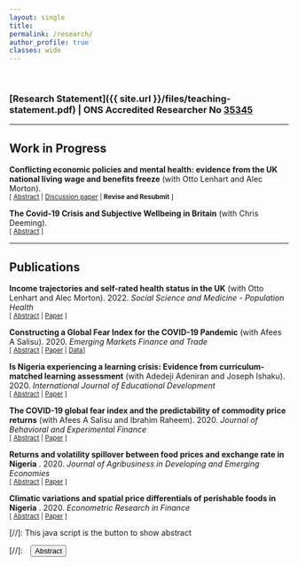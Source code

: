 ```yaml
---
layout: single
title:
permalink: /research/
author_profile: true
classes: wide
---
```


<br/>

<!-- Google Tag Manager (noscript) -->
<noscript><iframe src="https://www.googletagmanager.com/ns.html?id=GTM-PNS829G"
height="0" width="0" style="display:none;visibility:hidden"></iframe></noscript>
<!-- End Google Tag Manager (noscript) -->

### [Research Statement]({{ site.url }}/files/teaching-statement.pdf) | ONS Accredited Researcher No [35345](https://uksa.statisticsauthority.gov.uk/wp-content/uploads/2023/01/2023_01_03_UKSA_AR_Report.xlsx) 

---

## Work in Progress
**Conflicting economic policies and mental health: evidence from the UK national living wage and benefits freeze** (with Otto Lenhart and Alec Morton). <br/>
<small>[ <a href="#/" onclick="visib('nlw-health')">Abstract</a> | [Discussion paper][nlw-health] | **Revise and Resubmit** ] </small>

<div id="nlw-health" style="display: none; text-align: justify; line-height: 1.2" ><small>
This study evaluates the mental health effects of two simultaneously implemented but conflicting policies in the UK: the National Living Wage and the benefits freeze policy. We employed the Callaway and Sant’Anna (2021) DID estimator to evaluate the heterogeneous policy effects, and we found that NLW leads to positive improvements in mental health. Also, we find that the negative impact of the benefits freeze policy constricts the NLW effects. Our result is robust to the sensitivity analysis of the parallel trend assumption. Additional results support the psychosocial hypothesis that increased job satisfaction is strongly correlated with improvements in mental health. Also, we found evidence of substitution effects between work hours and leisure. Overall, our findings suggest that the effects of the NLW cannot be understood in isolation from how the entire suite of policy instruments operates on earnings and liveable income for affected low-wage workers.
</small><br><br/></div>

[nlw-health]: https://strathprints.strath.ac.uk/83257/


**The Covid-19 Crisis and Subjective Wellbeing in Britain** (with Chris Deeming). <br/>
<small>[ <a href="#/" onclick="visib('covid-swb')">Abstract</a>  ] </small>

<div id="covid-swb" style="display: none; text-align: justify; line-height: 1.2" ><small>
In this study we consider the impact of the COVID-19 pandemic across four different dimensions of subjective wellbeing (SWB). In the analyses we pool 110 waves of Secure Access data from the Opinions and Lifestyle Survey fielded by the UK’s Office for National Statistics. We consider the micro and macro aspects of institutional measures to address the COVID-19 pandemic on different measures of SWB, which include happiness, life satisfaction, worthwhileness and anxiety. Using the micro survey data, we consider the impact of micro measures to contain the spread of the virus on SWB, including the effects for workers on the Coronavirus Job Retention Scheme  and those working from home and home schooling. From a macro policy perspective, we evaluate the effects of aggregate governmental policy measures using the Oxford COVID-19 Government Response Tracker on SWB. Our findings show that both the micro and macro indicators of policy measures significantly predict SWB during the pandemic. Additionally, we find that SWB deteriorated significantly during the COVID-19 pandemic and has subsequently failed to return to the pre-pandemic levels after the ending of all public health restrictions in the UK, that signalled the end of the pandemic.
</small><br><br/></div>


- - -

## Publications
**Income trajectories and self-rated health status in the UK** (with Otto Lenhart and Alec Morton). 2022. *Social Science and Medicine - Population Health* <br/>
<small>[ <a href="#/" onclick="visib('income-trajectories')">Abstract</a> | [Paper][income-trajectories] ] </small>

<div id="income-trajectories" style="display: none; text-align: justify; line-height: 1.2" ><small>
In line with the wide recognition of the connection between socioeconomic status and health outcomes, attention in the recent literature is extending the static perspective to the dynamic implications of income on health. This study contributes to the growing literature on the income-health nexus by evaluating income dynamics on various self-rated health measures in the UK. We explore the impact of different indicators of income experiences on self-rated health and wellbeing outcomes using data from the 11 Waves of Understanding Society UK Household Longitudinal Study between 2009 and 2019. First, we estimate a fixed-effects ordered logit model for various health and wellbeing measures, allowing us to control for unobserved time-invariant heterogeneity. Second, we evaluate the effects of income trajectories by linking longitudinal household income to cross-sectional health outcomes. Our results confirm the general evidence of positive impacts of increasing family income on health. Besides, we find that stability in income position is strongly associated with improved health and wellbeing. On the other hand, income volatility increases the odds of reporting poor health outcomes, particularly for those in low-income households. Also, more years spent in a lower-income quartile reduces the odds of reporting improved self-rated health. Finally, the significant difference in the estimated effects of income before and after 2016 highlights the significant shifts in the effects of income trajectories on self-reported health and wellbeing following the National Living Wage policy implementation.
</small><br><br/></div>

[income-trajectories]: https://doi.org/10.1016/j.ssmph.2022.101035


**Constructing a Global Fear Index for the COVID-19 Pandemic** (with Afees A Salisu). 2020. *Emerging Markets Finance and Trade* <br/>
<small>[ <a href="#/" onclick="visib('gfi-index')">Abstract</a> | [Paper][gfi-index] | [Data][gfi-data]]</small>

<div id="gfi-index" style="display: none; text-align: justify; line-height: 1.2" ><small>
This paper offers two main innovations. First, we construct a global fear index (GFI) for the COVID-19 pandemic to support economic, financial, and policy analyses in this area. Second, we demonstrate the application of the index to stock return predictability using OECD data. The panel data predictability results reveal the significance of the index as a good predictor of stock returns during the pandemic. Also, we find that accounting for “asymmetry” effect and macro (common) factors improves the forecast performance of the GFI-based predictive model for stock returns. With regular updates and improvements of the index, several empirical analyses can be extended to other macroeconomic fundamentals in future research.
</small><br><br/></div>

[gfi-index]: https://doi.org/10.1080/1540496X.2020.1785424

[gfi-data]: https://github.com/lateefakanni/covid_gfi_data

**Is Nigeria experiencing a learning crisis: Evidence from curriculum-matched learning assessment** (with Adedeji Adeniran and Joseph Ishaku). 2020. *International Journal of Educational Development* <br/>
<small>[ <a href="#/" onclick="visib('learning-crisis')">Abstract</a> | [Paper][learning-crisis] ] </small>

<div id="learning-crisis" style="display: none; text-align: justify; line-height: 1.2" ><small>
Agenda 2030 sets an ambitious target to provide inclusive and quality education for all. The first step in this quest is identifying those left behind in accessing quality education and reasons for their exclusion. However, Nigeria like many developing countries lacks data on learning assessment to measure progress on Agenda 2030 at the national and sub-national levels. In this study, we construct a measure for the quality of education by matching curriculum with literacy and numeracy assessments based on existing education survey. In addition, we examine the drivers of quality education in Nigeria based on the newly constructed learning indicator. Our findings confirm Nigerian education system is indeed facing deep learning crisis with the affected children mostly from poor households, in the rural areas, those that attend government-owned schools, and those in the northern region of the country Nigeria. The results emphasized the need for systemic change that will improve school infrastructure, teacher training and ensure more parental involvement.
</small><br><br/></div>

[learning-crisis]: https://doi.org/10.1016/j.ijedudev.2020.102199

**The COVID-19 global fear index and the predictability of commodity price returns** (with Afees A Salisu and Ibrahim Raheem). 2020. *Journal of Behavioral and Experimental Finance* <br/>
<small>[ <a href="#/" onclick="visib('gfipredict')">Abstract</a> | [Paper][gfipredict] ]</small>

<div id="gfipredict" style="display: none; text-align: justify; line-height: 1.2" ><small>
In this paper, we subject the global fear index (GFI) for the COVID-19 pandemic to empirical scrutiny by examining its predictive power in the predictability of commodity price returns during the pandemic. One of the attractions to the index lies in its coverage as all the countries and by extension regions and territories in the world are considered in the construction of the index. Our results show evidence of a positive relationship between commodity price returns and the global fear index, confirming that commodity returns increase as COVID-19 related fear rises. By way of extension, we further establish that commodity market offers better safe-haven properties than the stock market given the negative association between GFI and the latter. Finally, the GFI series improves the forecast accuracy of the predictive model for commodity price returns and its forecast outcome outperforms the historical average (constant returns) model both for the in-sample and out-of-sample forecasts. Our results are robust to alternative measures of pandemics.
</small><br><br/></div>

[gfipredict]: https://doi.org/10.1016/j.jbef.2020.100383


**Returns and volatility spillover between food prices and exchange rate in Nigeria** . 2020. *Journal of Agribusiness in Developing and Emerging Economies* <br/>
<small>[ <a href="#/" onclick="visib('food-exchange')">Abstract</a> | [Paper][food-exchange] ]</small>

<div id="food-exchange" style="display: none; text-align: justify; line-height: 1.2" ><small>
Purpose <br/> Empirical studies have documented the linkage between exchange rate movement and food prices. However, the purpose of this study is to investigate the degree and direction of returns and volatility spillover transmission between exchange rate and domestic food prices in Nigeria.<br/><br/>
Design/methodology/approach <br/> The study uses weekly data from January 2010 to January 2019. Also, the study adopts the improved Diebold and Yilmaz (2012) approach to evaluate the return and volatility spillover between food price and naira to dollar exchange rate. The study also account for 2016 exchange rate crash in the interconnectedness between food prices and naira to dollar exchange rate.<br/><br/>
Findings <br/> The paper finds evidence of directional interdependence among the considered food prices and exchange rate based on the obtained spillover indexes. In addition, exchange rate returns and volatility transmission to food prices is more than it receives, particularly after the exchange rate crash.<br/><br/>
Research limitations/implications <br/> The high consumption of staple foods requires policies on price stabilisation such as massive investment in local production and reduction in import dependence, in order to cushion the effects of exchange rate depreciation on domestic prices of food.<br/><br/>
Originality/value <br/> This study is the first empirical study to investigate the interconnectedness between exchange rate and domestic food prices for a food import–dependent developing country using the Diebold and Yilmaz approach.
</small><br><br/></div>

[food-exchange]: https://doi.org/10.1108/JADEE-04-2019-0045


**Climatic variations and spatial price differentials of perishable foods in Nigeria** . 2020. *Econometric Research in Finance* <br/>
<small>[ <a href="#/" onclick="visib('climatic-variation')">Abstract</a> | [Paper][climatic-variation] ]</small>

<div id="climatic-variation" style="display: none; text-align: justify; line-height: 1.2" ><small>
In this study, we attempt to examine the factors that explain the spatial price differentials of selected perishable food crops across Nigerian markets. Based on monthly market prices of onions and tomatoes across different States, we examine the implications of climatic variations, cost of transportation and differences in economic sizes on the price spread of these items. The empirical findings from the dynamic heterogeneous panel regressions show that these factors have significant long-run impacts on the difference in food prices across markets. The results highlight climatic differences and transportation costs are important factors in regional price spreads for agricultural commodities and hence the need for specific policies to reduce the prices variability. Policies geared towards improving agriculture value chain could offer pathways towards mitigating food loss and waste associated with changing climate and transfer costs, and thereby reduction in prices.
</small><br><br/></div>

[climatic-variation]: https://sciendo.com/downloadpdf/journals/erfin/5/1/article-p1.xml





[//]: This java script is the button to show abstract
<script>
 function visib(id) {
  var x = document.getElementById(id);
  if (x.style.display === "block") {
    x.style.display = "none";
  } else {
    x.style.display = "block";
  }
}
</script>

[//]:&emsp;<button onclick="visib('polariz')" class="btn btn--inverse btn--small">Abstract</button>
